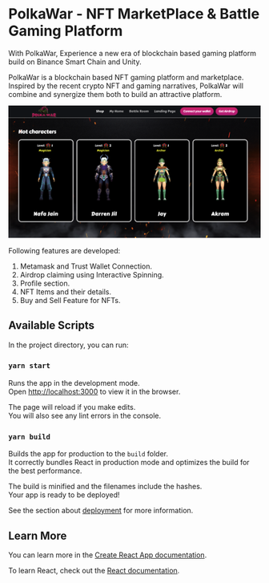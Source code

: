 # PolkaWar - NFT MarketPlace & Battle Gaming Platform

With PolkaWar, Experience a new era of blockchain based gaming platform build on Binance Smart Chain and Unity.

PolkaWar is a blockchain based NFT gaming platform and marketplace. Inspired by the recent crypto NFT and gaming narratives, PolkaWar will combine and synergize them both to build an attractive platform.


![Website Screenshot](polkawar.png)


Following features are developed:

1. Metamask and Trust Wallet Connection.
2. Airdrop claiming using Interactive Spinning.
3. Profile section.
4. NFT Items and their details.
5. Buy and Sell Feature for NFTs.

## Available Scripts

In the project directory, you can run:

### `yarn start`

Runs the app in the development mode.\
Open [http://localhost:3000](http://localhost:3000) to view it in the browser.

The page will reload if you make edits.\
You will also see any lint errors in the console.


### `yarn build`

Builds the app for production to the `build` folder.\
It correctly bundles React in production mode and optimizes the build for the best performance.

The build is minified and the filenames include the hashes.\
Your app is ready to be deployed!

See the section about [deployment](https://facebook.github.io/create-react-app/docs/deployment) for more information.


## Learn More

You can learn more in the [Create React App documentation](https://facebook.github.io/create-react-app/docs/getting-started).

To learn React, check out the [React documentation](https://reactjs.org/).
